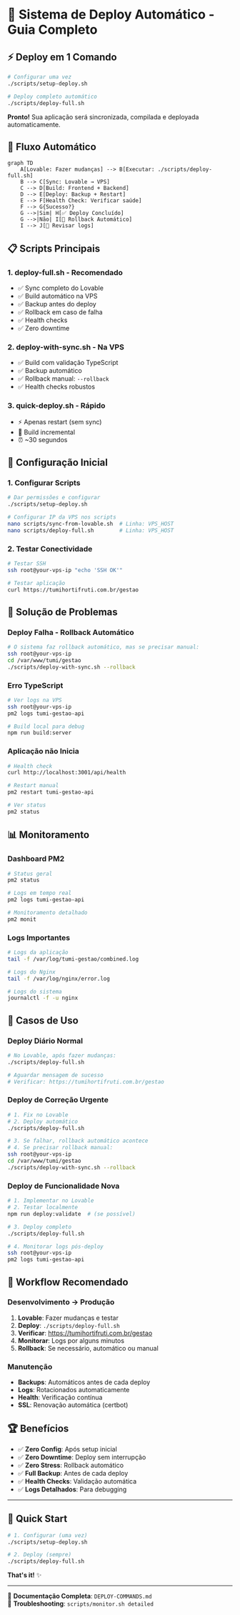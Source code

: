 # 🚀 Sistema de Deploy Automático - Guia Completo

## ⚡ Deploy em 1 Comando

```bash
# Configurar uma vez
./scripts/setup-deploy.sh

# Deploy completo automático  
./scripts/deploy-full.sh
```

**Pronto!** Sua aplicação será sincronizada, compilada e deployada automaticamente.

## 🎯 Fluxo Automático

```mermaid
graph TD
    A[Lovable: Fazer mudanças] --> B[Executar: ./scripts/deploy-full.sh]
    B --> C[Sync: Lovable → VPS]
    C --> D[Build: Frontend + Backend]
    D --> E[Deploy: Backup + Restart]
    E --> F[Health Check: Verificar saúde]
    F --> G{Sucesso?}
    G -->|Sim| H[✅ Deploy Concluído]
    G -->|Não| I[🔄 Rollback Automático]
    I --> J[🔧 Revisar logs]
```

## 📋 Scripts Principais

### 1. **deploy-full.sh** - Recomendado
- ✅ Sync completo do Lovable
- ✅ Build automático na VPS  
- ✅ Backup antes do deploy
- ✅ Rollback em caso de falha
- ✅ Health checks
- ✅ Zero downtime

### 2. **deploy-with-sync.sh** - Na VPS
- ✅ Build com validação TypeScript
- ✅ Backup automático
- ✅ Rollback manual: `--rollback`
- ✅ Health checks robustos

### 3. **quick-deploy.sh** - Rápido
- ⚡ Apenas restart (sem sync)
- 🔄 Build incremental
- ⏰ ~30 segundos

## 🔧 Configuração Inicial

### 1. Configurar Scripts
```bash
# Dar permissões e configurar
./scripts/setup-deploy.sh

# Configurar IP da VPS nos scripts
nano scripts/sync-from-lovable.sh  # Linha: VPS_HOST
nano scripts/deploy-full.sh        # Linha: VPS_HOST
```

### 2. Testar Conectividade
```bash
# Testar SSH
ssh root@your-vps-ip "echo 'SSH OK'"

# Testar aplicação
curl https://tumihortifruti.com.br/gestao
```

## 🚨 Solução de Problemas

### Deploy Falha - Rollback Automático
```bash
# O sistema faz rollback automático, mas se precisar manual:
ssh root@your-vps-ip
cd /var/www/tumi/gestao
./scripts/deploy-with-sync.sh --rollback
```

### Erro TypeScript
```bash
# Ver logs na VPS
ssh root@your-vps-ip
pm2 logs tumi-gestao-api

# Build local para debug
npm run build:server
```

### Aplicação não Inicia
```bash
# Health check
curl http://localhost:3001/api/health

# Restart manual
pm2 restart tumi-gestao-api

# Ver status
pm2 status
```

## 📊 Monitoramento

### Dashboard PM2
```bash
# Status geral
pm2 status

# Logs em tempo real  
pm2 logs tumi-gestao-api

# Monitoramento detalhado
pm2 monit
```

### Logs Importantes
```bash
# Logs da aplicação
tail -f /var/log/tumi-gestao/combined.log

# Logs do Nginx
tail -f /var/log/nginx/error.log

# Logs do sistema
journalctl -f -u nginx
```

## 🎯 Casos de Uso

### Deploy Diário Normal
```bash
# No Lovable, após fazer mudanças:
./scripts/deploy-full.sh

# Aguardar mensagem de sucesso
# Verificar: https://tumihortifruti.com.br/gestao
```

### Deploy de Correção Urgente
```bash
# 1. Fix no Lovable
# 2. Deploy automático
./scripts/deploy-full.sh

# 3. Se falhar, rollback automático acontece
# 4. Se precisar rollback manual:
ssh root@your-vps-ip
cd /var/www/tumi/gestao  
./scripts/deploy-with-sync.sh --rollback
```

### Deploy de Funcionalidade Nova
```bash
# 1. Implementar no Lovable
# 2. Testar localmente
npm run deploy:validate  # (se possível)

# 3. Deploy completo
./scripts/deploy-full.sh

# 4. Monitorar logs pós-deploy
ssh root@your-vps-ip
pm2 logs tumi-gestao-api
```

## 🔄 Workflow Recomendado

### Desenvolvimento → Produção

1. **Lovable**: Fazer mudanças e testar
2. **Deploy**: `./scripts/deploy-full.sh`  
3. **Verificar**: https://tumihortifruti.com.br/gestao
4. **Monitorar**: Logs por alguns minutos
5. **Rollback**: Se necessário, automático ou manual

### Manutenção

- **Backups**: Automáticos antes de cada deploy
- **Logs**: Rotacionados automaticamente
- **Health**: Verificação contínua
- **SSL**: Renovação automática (certbot)

## 🏆 Benefícios

- ✅ **Zero Config**: Após setup inicial
- ✅ **Zero Downtime**: Deploy sem interrupção
- ✅ **Zero Stress**: Rollback automático
- ✅ **Full Backup**: Antes de cada deploy
- ✅ **Health Checks**: Validação automática
- ✅ **Logs Detalhados**: Para debugging

---

## 🎊 Quick Start

```bash
# 1. Configurar (uma vez)
./scripts/setup-deploy.sh

# 2. Deploy (sempre)
./scripts/deploy-full.sh
```

**That's it!** ✨

---

📖 **Documentação Completa**: `DEPLOY-COMMANDS.md`  
🔧 **Troubleshooting**: `scripts/monitor.sh detailed`